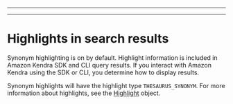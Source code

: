 --------

--------

# Highlights in search results<a name="index-synonyms-enabling-synonyms-in-results"></a>

Synonym highlighting is on by default\. Highlight information is included in Amazon Kendra SDK and CLI query results\. If you interact with Amazon Kendra using the SDK or CLI, you determine how to display results\.

Synonym highlights will have the highlight type `THESAURUS_SYNONYM`\. For more information about highlights, see the [Highlight](https://docs.aws.amazon.com/kendra/latest/dg/API_Highlight.html) object\.